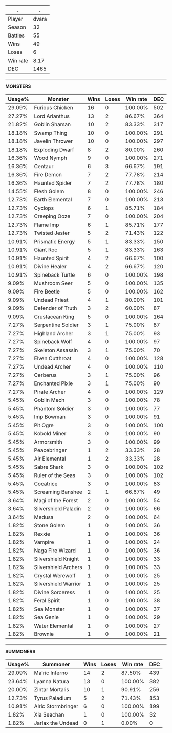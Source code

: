 .|.
|-|-
Player|dvara
Season|32
Battles|55
Wins|49
Loses|6
Win rate|8.17
DEC|1465

---
**MONSTERS**

Usage%|Monster|Wins|Loses|Win rate|DEC|
-|-|-|-|-|-|
29.09%|Furious Chicken|16|0|100.00%|502|
27.27%|Lord Arianthus|13|2|86.67%|364|
21.82%|Goblin Shaman|10|2|83.33%|317|
18.18%|Swamp Thing|10|0|100.00%|291|
18.18%|Javelin Thrower|10|0|100.00%|297|
18.18%|Exploding Dwarf|8|2|80.00%|260|
16.36%|Wood Nymph|9|0|100.00%|271|
16.36%|Centaur|6|3|66.67%|191|
16.36%|Fire Demon|7|2|77.78%|214|
16.36%|Haunted Spider|7|2|77.78%|180|
14.55%|Flesh Golem|8|0|100.00%|246|
12.73%|Earth Elemental|7|0|100.00%|213|
12.73%|Cyclops|6|1|85.71%|184|
12.73%|Creeping Ooze|7|0|100.00%|204|
12.73%|Flame Imp|6|1|85.71%|177|
12.73%|Twisted Jester|5|2|71.43%|122|
10.91%|Prismatic Energy|5|1|83.33%|150|
10.91%|Giant Roc|5|1|83.33%|163|
10.91%|Haunted Spirit|4|2|66.67%|100|
10.91%|Divine Healer|4|2|66.67%|120|
10.91%|Spineback Turtle|6|0|100.00%|198|
9.09%|Mushroom Seer|5|0|100.00%|135|
9.09%|Fire Beetle|5|0|100.00%|162|
9.09%|Undead Priest|4|1|80.00%|101|
9.09%|Defender of Truth|3|2|60.00%|87|
9.09%|Crustacean King|5|0|100.00%|164|
7.27%|Serpentine Soldier|3|1|75.00%|87|
7.27%|Highland Archer|3|1|75.00%|93|
7.27%|Spineback Wolf|4|0|100.00%|97|
7.27%|Skeleton Assassin|3|1|75.00%|70|
7.27%|Elven Cutthroat|4|0|100.00%|128|
7.27%|Undead Archer|4|0|100.00%|110|
7.27%|Cerberus|3|1|75.00%|96|
7.27%|Enchanted Pixie|3|1|75.00%|90|
7.27%|Pirate Archer|4|0|100.00%|129|
5.45%|Goblin Mech|3|0|100.00%|78|
5.45%|Phantom Soldier|3|0|100.00%|77|
5.45%|Imp Bowman|3|0|100.00%|91|
5.45%|Pit Ogre|3|0|100.00%|100|
5.45%|Kobold Miner|3|0|100.00%|90|
5.45%|Armorsmith|3|0|100.00%|99|
5.45%|Peacebringer|1|2|33.33%|28|
5.45%|Air Elemental|1|2|33.33%|28|
5.45%|Sabre Shark|3|0|100.00%|102|
5.45%|Ruler of the Seas|3|0|100.00%|102|
5.45%|Cocatrice|3|0|100.00%|83|
5.45%|Screaming Banshee|2|1|66.67%|49|
3.64%|Magi of the Forest|2|0|100.00%|54|
3.64%|Silvershield Paladin|2|0|100.00%|66|
3.64%|Medusa|2|0|100.00%|64|
1.82%|Stone Golem|1|0|100.00%|36|
1.82%|Rexxie|1|0|100.00%|36|
1.82%|Vampire|1|0|100.00%|24|
1.82%|Naga Fire Wizard|1|0|100.00%|36|
1.82%|Silvershield Knight|1|0|100.00%|33|
1.82%|Silvershield Archers|1|0|100.00%|33|
1.82%|Crystal Werewolf|1|0|100.00%|25|
1.82%|Silvershield Warrior|1|0|100.00%|25|
1.82%|Divine Sorceress|1|0|100.00%|25|
1.82%|Feral Spirit|1|0|100.00%|38|
1.82%|Sea Monster|1|0|100.00%|37|
1.82%|Sea Genie|1|0|100.00%|29|
1.82%|Water Elemental|1|0|100.00%|27|
1.82%|Brownie|1|0|100.00%|21|

---
**SUMMONERS**

Usage%|Summoner|Wins|Loses|Win rate|DEC|
-|-|-|-|-|-|
29.09%|Malric Inferno|14|2|87.50%|439|
23.64%|Lyanna Natura|13|0|100.00%|382|
20.00%|Zintar Mortalis|10|1|90.91%|256|
12.73%|Tyrus Paladium|5|2|71.43%|153|
10.91%|Alric Stormbringer|6|0|100.00%|199|
1.82%|Xia Seachan|1|0|100.00%|32|
1.82%|Jarlax the Undead|0|1|0.00%|0|
